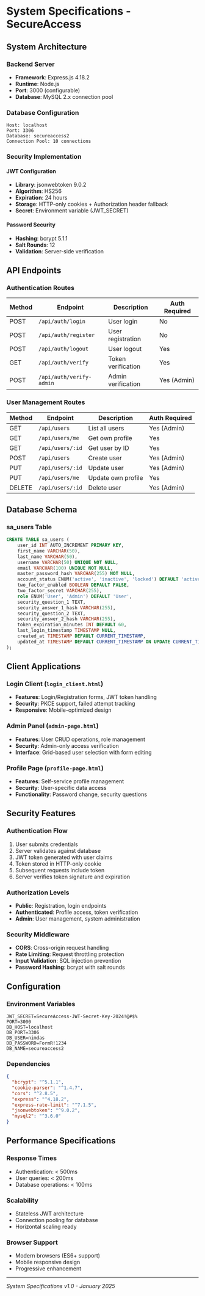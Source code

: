 # System Specifications - SecureAccess

## System Architecture

### Backend Server
- **Framework**: Express.js 4.18.2
- **Runtime**: Node.js
- **Port**: 3000 (configurable)
- **Database**: MySQL 2.x connection pool

### Database Configuration
```
Host: localhost
Port: 3306
Database: secureaccess2
Connection Pool: 10 connections
```

### Security Implementation

#### JWT Configuration
- **Library**: jsonwebtoken 9.0.2
- **Algorithm**: HS256
- **Expiration**: 24 hours
- **Storage**: HTTP-only cookies + Authorization header fallback
- **Secret**: Environment variable (JWT_SECRET)

#### Password Security
- **Hashing**: bcrypt 5.1.1
- **Salt Rounds**: 12
- **Validation**: Server-side verification

## API Endpoints

### Authentication Routes
| Method | Endpoint | Description | Auth Required |
|--------|----------|-------------|---------------|
| POST | `/api/auth/login` | User login | No |
| POST | `/api/auth/register` | User registration | No |
| POST | `/api/auth/logout` | User logout | Yes |
| GET | `/api/auth/verify` | Token verification | Yes |
| POST | `/api/auth/verify-admin` | Admin verification | Yes (Admin) |

### User Management Routes
| Method | Endpoint | Description | Auth Required |
|--------|----------|-------------|---------------|
| GET | `/api/users` | List all users | Yes (Admin) |
| GET | `/api/users/me` | Get own profile | Yes |
| GET | `/api/users/:id` | Get user by ID | Yes |
| POST | `/api/users` | Create user | Yes (Admin) |
| PUT | `/api/users/:id` | Update user | Yes (Admin) |
| PUT | `/api/users/me` | Update own profile | Yes |
| DELETE | `/api/users/:id` | Delete user | Yes (Admin) |

## Database Schema

### sa_users Table
```sql
CREATE TABLE sa_users (
    user_id INT AUTO_INCREMENT PRIMARY KEY,
    first_name VARCHAR(50),
    last_name VARCHAR(50),
    username VARCHAR(50) UNIQUE NOT NULL,
    email VARCHAR(100) UNIQUE NOT NULL,
    master_password_hash VARCHAR(255) NOT NULL,
    account_status ENUM('active', 'inactive', 'locked') DEFAULT 'active',
    two_factor_enabled BOOLEAN DEFAULT FALSE,
    two_factor_secret VARCHAR(255),
    role ENUM('User', 'Admin') DEFAULT 'User',
    security_question_1 TEXT,
    security_answer_1_hash VARCHAR(255),
    security_question_2 TEXT,
    security_answer_2_hash VARCHAR(255),
    token_expiration_minutes INT DEFAULT 60,
    last_login_timestamp TIMESTAMP NULL,
    created_at TIMESTAMP DEFAULT CURRENT_TIMESTAMP,
    updated_at TIMESTAMP DEFAULT CURRENT_TIMESTAMP ON UPDATE CURRENT_TIMESTAMP
);
```

## Client Applications

### Login Client (`login_client.html`)
- **Features**: Login/Registration forms, JWT token handling
- **Security**: PKCE support, failed attempt tracking
- **Responsive**: Mobile-optimized design

### Admin Panel (`admin-page.html`)
- **Features**: User CRUD operations, role management
- **Security**: Admin-only access verification
- **Interface**: Grid-based user selection with form editing

### Profile Page (`profile-page.html`)
- **Features**: Self-service profile management
- **Security**: User-specific data access
- **Functionality**: Password change, security questions

## Security Features

### Authentication Flow
1. User submits credentials
2. Server validates against database
3. JWT token generated with user claims
4. Token stored in HTTP-only cookie
5. Subsequent requests include token
6. Server verifies token signature and expiration

### Authorization Levels
- **Public**: Registration, login endpoints
- **Authenticated**: Profile access, token verification
- **Admin**: User management, system administration

### Security Middleware
- **CORS**: Cross-origin request handling
- **Rate Limiting**: Request throttling protection
- **Input Validation**: SQL injection prevention
- **Password Hashing**: bcrypt with salt rounds

## Configuration

### Environment Variables
```
JWT_SECRET=SecureAccess-JWT-Secret-Key-2024!@#$%
PORT=3000
DB_HOST=localhost
DB_PORT=3306
DB_USER=nimdas
DB_PASSWORD=FormR!1234
DB_NAME=secureaccess2
```

### Dependencies
```json
{
  "bcrypt": "^5.1.1",
  "cookie-parser": "^1.4.7",
  "cors": "^2.8.5",
  "express": "^4.18.2",
  "express-rate-limit": "^7.1.5",
  "jsonwebtoken": "^9.0.2",
  "mysql2": "^3.6.0"
}
```

## Performance Specifications

### Response Times
- Authentication: < 500ms
- User queries: < 200ms
- Database operations: < 100ms

### Scalability
- Stateless JWT architecture
- Connection pooling for database
- Horizontal scaling ready

### Browser Support
- Modern browsers (ES6+ support)
- Mobile responsive design
- Progressive enhancement

---
*System Specifications v1.0 - January 2025*